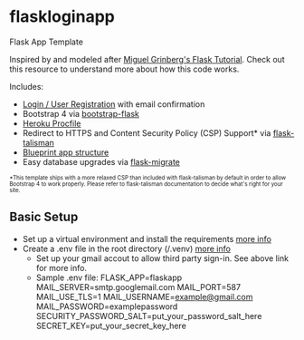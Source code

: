 # flaskloginapp
Flask App Template

Inspired by and modeled after [Miguel Grinberg's Flask Tutorial](https://blog.miguelgrinberg.com/post/the-flask-mega-tutorial-part-i-hello-world). Check out this resource to understand more about how this code works.

Includes:
* [Login / User Registration](https://blog.miguelgrinberg.com/post/the-flask-mega-tutorial-part-v-user-logins) with email confirmation
* Bootstrap 4 via [bootstrap-flask](https://github.com/greyli/bootstrap-flask)
* [Heroku Procfile](https://blog.miguelgrinberg.com/post/the-flask-mega-tutorial-part-xviii-deployment-on-heroku)
* Redirect to HTTPS and Content Security Policy (CSP) Support* via [flask-talisman](https://github.com/GoogleCloudPlatform/flask-talisman)
* [Blueprint app structure](https://blog.miguelgrinberg.com/post/the-flask-mega-tutorial-part-xv-a-better-application-structure)
* Easy database upgrades via [flask-migrate](https://flask-migrate.readthedocs.io/en/latest/)
    
<sub><sup>*This template ships with a more relaxed CSP than included with flask-talisman by default in order to allow Bootstrap 4 to work properly. Please refer to flask-talisman documentation to decide what's right for your site.</sup></sub>

## Basic Setup
* Set up a virtual environment and install the requirements [more info](https://blog.miguelgrinberg.com/post/the-flask-mega-tutorial-part-i-hello-world)
* Create a .env file in the root directory (/.venv) [more info](https://blog.miguelgrinberg.com/post/the-flask-mega-tutorial-part-x-email-support)
    * Set up your gmail accout to allow third party sign-in. See above link for more info.
    * Sample .env file:
        FLASK_APP=flaskapp
        MAIL_SERVER=smtp.googlemail.com
        MAIL_PORT=587
        MAIL_USE_TLS=1
        MAIL_USERNAME=example@gmail.com
        MAIL_PASSWORD=examplepassword
        SECURITY_PASSWORD_SALT=put_your_password_salt_here
        SECRET_KEY=put_your_secret_key_here


